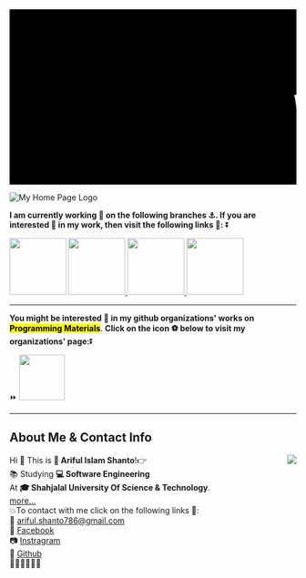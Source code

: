 <div style="font-family : courier new; background : black;">  
<marquee><font size="24" color="white">

# Welcome To <mark>Ariful Islam Shanto</mark>'s Web Page Repository

</font></marquee></div>



![My Home Page Logo](https://shanto-swe029.github.io/MyGithubPhotos/homepagelogo.png)


**I am currently working 🏩 on the following branches ⚓. If you are interested 💟 in my work, then visit the following links 🔗:** ⏬


<a href = "https://shanto-swe029.github.io/programmingnotes"> <img src = "https://shanto-swe029.github.io/newgitphoto/programmingnotes.png" height = "100" align = "left"> </a>
<a href = "https://shanto-swe029.github.io/mathematicsnotes"> <img src = "https://shanto-swe029.github.io/newgitphoto/mathematicsnotes.png" height = "100"> </a>
<a href = "https://shanto-swe029.github.io/programmingproblems"> <img src = "https://shanto-swe029.github.io/newgitphoto/programmingproblems.png" height = "100"> </a>
<a href = "https://shanto-swe029.github.io/must-do-math-cp/home"> <img src = "https://shanto-swe029.github.io/newgitphoto/mustdomathforcp.png" height = "100"> </a>

 
 ***

**You might be interested 💟 in my github organizations' works on** <mark><b>Programming Materials</b></mark>. **Click on the icon ⚽ below to visit my organizations' page:**⏬

⏩ <a href = "https://definecoder.github.io/"> <img src = "https://shanto-swe029.github.io/newgitphoto/definecoder.png" height = "80"> </a>

***
 
## **About Me & Contact Info**  


<p align='center'>
<img align='right' src="https://shanto-swe029.github.io/MyGithubPhotos/myphoto1.jpg">

 <p/>

Hi 👋 This is <b>👦 Ariful Islam Shanto</b>!👉<br>
📚 Studying <b>💻 Software Engineering</b><br>
At <b>🎓 Shahjalal University Of Science & Technology</b>.<br>
<a href = "https://shanto-swe029.github.io/about"> more... </a><br>
💥To contact with me click on the following links 🔗:<br>
💌 <a href = "mailto:ariful.shanto786@gmail.com"> ariful.shanto786@gmail.com </a>
<br>
💬 <a href = "https://facebook.com/shanto3585"> Facebook </a>
<br>
📷 <a href = "https://www.instagram.com/____s___h___a___n___t___o____/"> Instragram </a>
<br>
🎇 <a href = "https://github.com/shanto-swe029/"> Github </a>
<br>
🍄🌺🌻🌹🌸🌷
